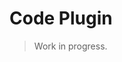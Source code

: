 # Code Plugin

> Work in progress.

<!--
Enhance source code related content. Currently:
- Add a "copy" button to code blocks.
-->
